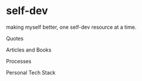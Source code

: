 # self-dev
making myself better, one self-dev resource at a time.

Quotes

Articles and Books

Processes

Personal Tech Stack 



